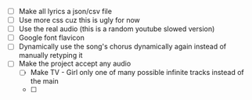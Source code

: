 - [ ] Make all lyrics a json/csv file
- [ ] Use more css cuz this is ugly for now
- [ ] Use the real audio (this is a random youtube slowed version)
- [ ] Google font flavicon
- [ ] Dynamically use the song's chorus dynamically again instead of manually retyping it
- [ ] Make the project accept any audio
    - [ ] Make TV - Girl only one of many possible infinite tracks instead of the main
    - [ ]
